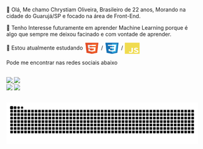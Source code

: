   ##
  👋 Olá, Me chamo Chrystiam Oliveira, Brasileiro de 22 anos, Morando na cidade do Guarujá/SP e focado na área de Front-End.
        
  👀 Tenho Interesse futuramente em aprender Machine Learning porque é algo que sempre me deixou facinado e com vontade de aprender.

  🌱 Estou atualmente estudando <img align="center" alt="ice-HTML" height="30" width="40"  src="https://raw.githubusercontent.com/devicons/devicon/master/icons/html5/html5-original.svg"> / <img align="center" alt="ice-CSS" height="30" width="40"            src="https://raw.githubusercontent.com/devicons/devicon/master/icons/css3/css3-original.svg"> / <img align="center" alt="ice-Js" height="30" width="40"  src="https://raw.githubusercontent.com/devicons/devicon/master/icons/javascript/javascript-plain.svg">

  Pode me encontrar nas redes sociais abaixo
  ##
<div>
 <a href="https://github.com/iceezin">
  <img height="150em" src="https://github-readme-stats.vercel.app/api?username=iceezin&show_icons=true&theme=dracula&include_all_commits=true&count_private=true"/>
  <img height="150em" src="https://github-readme-stats.vercel.app/api/top-langs/?username=iceezin&layout=compact&langs_count=16&theme=dracula"/>
<div>
  
<div> 
  <a href="https://instagram.com/chrystiam_" target="_blank"><img src="https://img.shields.io/badge/-Instagram-%23E4405F?style=for-the-badge&logo=instagram&logoColor=white" target="_blank"></a>
  <a href = "mailto: chrystiamoliveira@gmail.com"><img src="https://img.shields.io/badge/-Gmail-%23333?style=for-the-badge&logo=gmail&logoColor=white" target="_blank"></a>
  
##
  
  ![Snake animation](https://github.com/iceezin/iceezin/blob/output/github-contribution-grid-snake.svg)
</div>  
